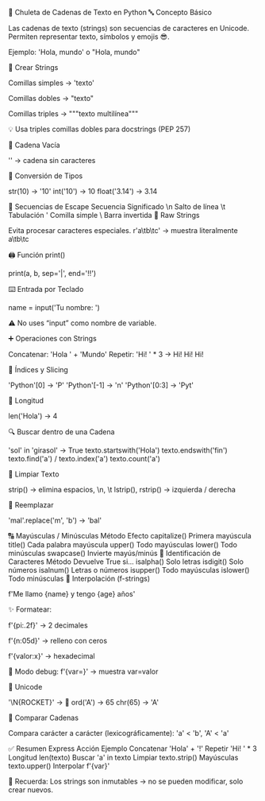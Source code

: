🐍 Chuleta de Cadenas de Texto en Python
🔤 Concepto Básico

Las cadenas de texto (strings) son secuencias de caracteres en Unicode.
Permiten representar texto, símbolos y emojis 😎.

Ejemplo:
'Hola, mundo' o "Hola, mundo"

🧱 Crear Strings

Comillas simples → 'texto'

Comillas dobles → "texto"

Comillas triples → """texto multilínea"""

💡 Usa triples comillas dobles para docstrings (PEP 257)

🚫 Cadena Vacía

'' → cadena sin caracteres

🔄 Conversión de Tipos

str(10) → '10'
int('10') → 10
float('3.14') → 3.14

🧩 Secuencias de Escape
Secuencia	Significado
\n	Salto de línea
\t	Tabulación
'	Comilla simple
\	Barra invertida
🧱 Raw Strings

Evita procesar caracteres especiales.
r'a\tb\tc' → muestra literalmente a\tb\tc

🖨️ Función print()

print(a, b, sep='|', end='!!')

⌨️ Entrada por Teclado

name = input('Tu nombre: ')

⚠️ No uses “input” como nombre de variable.

➕ Operaciones con Strings

Concatenar: 'Hola ' + 'Mundo'
Repetir: 'Hi! ' * 3 → Hi! Hi! Hi!

🔢 Índices y Slicing

'Python'[0] → 'P'
'Python'[-1] → 'n'
'Python'[0:3] → 'Pyt'

📏 Longitud

len('Hola') → 4

🔍 Buscar dentro de una Cadena

'sol' in 'girasol' → True
texto.startswith('Hola')
texto.endswith('fin')
texto.find('a') / texto.index('a')
texto.count('a')

🧼 Limpiar Texto

strip() → elimina espacios, \n, \t
lstrip(), rstrip() → izquierda / derecha

🔁 Reemplazar

'mal'.replace('m', 'b') → 'bal'

🔠 Mayúsculas / Minúsculas
Método	Efecto
capitalize()	Primera mayúscula
title()	Cada palabra mayúscula
upper()	Todo mayúsculas
lower()	Todo minúsculas
swapcase()	Invierte mayús/minús
🔎 Identificación de Caracteres
Método	Devuelve True si...
isalpha()	Solo letras
isdigit()	Solo números
isalnum()	Letras o números
isupper()	Todo mayúsculas
islower()	Todo minúsculas
🧮 Interpolación (f-strings)

f'Me llamo {name} y tengo {age} años'

✨ Formatear:

f'{pi:.2f}' → 2 decimales

f'{n:05d}' → relleno con ceros

f'{valor:x}' → hexadecimal

🧠 Modo debug:
f'{var=}' → muestra var=valor

🚀 Unicode

'\N{ROCKET}' → 🚀
ord('A') → 65
chr(65) → 'A'

🔡 Comparar Cadenas

Compara carácter a carácter (lexicográficamente):
'a' < 'b', 'A' < 'a'

✅ Resumen Express
Acción	Ejemplo
Concatenar	'Hola' + '!'
Repetir	'Hi! ' * 3
Longitud	len(texto)
Buscar	'a' in texto
Limpiar	texto.strip()
Mayúsculas	texto.upper()
Interpolar	f'{var}'

📘 Recuerda:
Los strings son inmutables → no se pueden modificar, solo crear nuevos.
